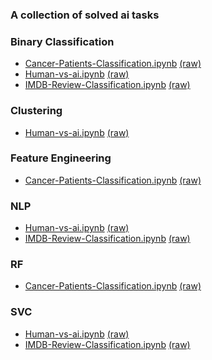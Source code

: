 ### A collection of solved ai tasks

<!-- NOTEBOOK-TOC-START -->
### Binary Classification
- [Cancer-Patients-Classification.ipynb](https://nbviewer.org/github/Andrei0016/MachineLearning-Problem-Collection/blob/main/Cancer-Patients-Classification/Cancer-Patients-Classification.ipynb) [(raw)](Cancer-Patients-Classification/Cancer-Patients-Classification.ipynb)
- [Human-vs-ai.ipynb](https://nbviewer.org/github/Andrei0016/MachineLearning-Problem-Collection/blob/main/Human-vs-ai/Human-vs-ai.ipynb) [(raw)](Human-vs-ai/Human-vs-ai.ipynb)
- [IMDB-Review-Classification.ipynb](https://nbviewer.org/github/Andrei0016/MachineLearning-Problem-Collection/blob/main/IMDB-Review-Classification/IMDB-Review-Classification.ipynb) [(raw)](IMDB-Review-Classification/IMDB-Review-Classification.ipynb)

### Clustering
- [Human-vs-ai.ipynb](https://nbviewer.org/github/Andrei0016/MachineLearning-Problem-Collection/blob/main/Human-vs-ai/Human-vs-ai.ipynb) [(raw)](Human-vs-ai/Human-vs-ai.ipynb)

### Feature Engineering
- [Cancer-Patients-Classification.ipynb](https://nbviewer.org/github/Andrei0016/MachineLearning-Problem-Collection/blob/main/Cancer-Patients-Classification/Cancer-Patients-Classification.ipynb) [(raw)](Cancer-Patients-Classification/Cancer-Patients-Classification.ipynb)

### NLP
- [Human-vs-ai.ipynb](https://nbviewer.org/github/Andrei0016/MachineLearning-Problem-Collection/blob/main/Human-vs-ai/Human-vs-ai.ipynb) [(raw)](Human-vs-ai/Human-vs-ai.ipynb)
- [IMDB-Review-Classification.ipynb](https://nbviewer.org/github/Andrei0016/MachineLearning-Problem-Collection/blob/main/IMDB-Review-Classification/IMDB-Review-Classification.ipynb) [(raw)](IMDB-Review-Classification/IMDB-Review-Classification.ipynb)

### RF
- [Cancer-Patients-Classification.ipynb](https://nbviewer.org/github/Andrei0016/MachineLearning-Problem-Collection/blob/main/Cancer-Patients-Classification/Cancer-Patients-Classification.ipynb) [(raw)](Cancer-Patients-Classification/Cancer-Patients-Classification.ipynb)

### SVC
- [Human-vs-ai.ipynb](https://nbviewer.org/github/Andrei0016/MachineLearning-Problem-Collection/blob/main/Human-vs-ai/Human-vs-ai.ipynb) [(raw)](Human-vs-ai/Human-vs-ai.ipynb)
- [IMDB-Review-Classification.ipynb](https://nbviewer.org/github/Andrei0016/MachineLearning-Problem-Collection/blob/main/IMDB-Review-Classification/IMDB-Review-Classification.ipynb) [(raw)](IMDB-Review-Classification/IMDB-Review-Classification.ipynb)
<!-- NOTEBOOK-TOC-END -->


